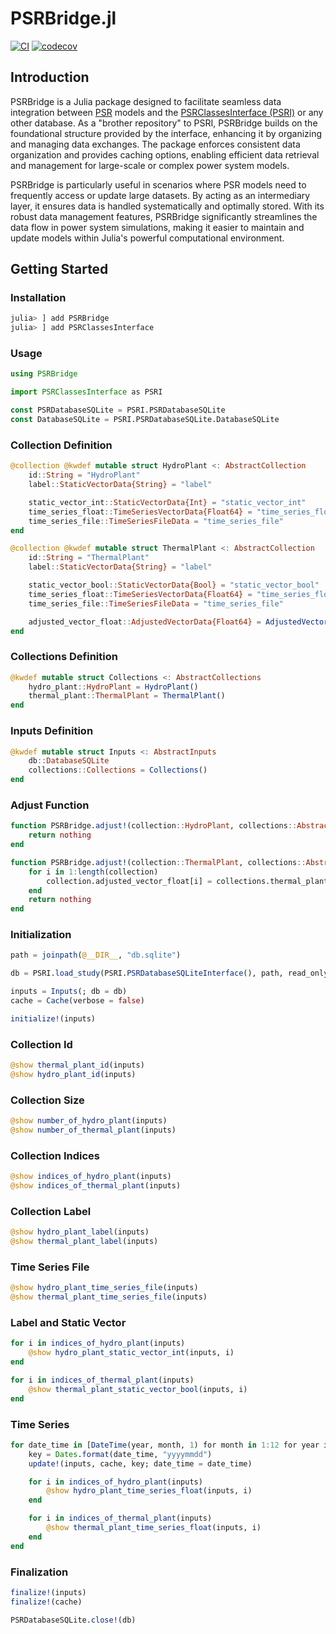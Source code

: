 # PSRBridge.jl

[![CI](https://github.com/psrenergy/PSRBridge.jl/actions/workflows/CI.yml/badge.svg)](https://github.com/psrenergy/PSRBridge.jl/actions/workflows/CI.yml)
[![codecov](https://codecov.io/gh/psrenergy/PSRBridge.jl/graph/badge.svg?token=7tA9ajgsLf)](https://codecov.io/gh/psrenergy/PSRBridge.jl)

## Introduction

PSRBridge is a Julia package designed to facilitate seamless data integration between [PSR](https://www.psr-inc.com) models and the [PSRClassesInterface (PSRI)](https://github.com/psrenergy/PSRClassesInterface.jl) or any other database. As a "brother repository" to PSRI, PSRBridge builds on the foundational structure provided by the interface, enhancing it by organizing and managing data exchanges. The package enforces consistent data organization and provides caching options, enabling efficient data retrieval and management for large-scale or complex power system models.

PSRBridge is particularly useful in scenarios where PSR models need to frequently access or update large datasets. By acting as an intermediary layer, it ensures data is handled systematically and optimally stored. With its robust data management features, PSRBridge significantly streamlines the data flow in power system simulations, making it easier to maintain and update models within Julia's powerful computational environment.

## Getting Started

### Installation

```julia
julia> ] add PSRBridge
julia> ] add PSRClassesInterface
```

### Usage

```julia
using PSRBridge

import PSRClassesInterface as PSRI

const PSRDatabaseSQLite = PSRI.PSRDatabaseSQLite
const DatabaseSQLite = PSRI.PSRDatabaseSQLite.DatabaseSQLite
```

### Collection Definition

```julia
@collection @kwdef mutable struct HydroPlant <: AbstractCollection
    id::String = "HydroPlant"
    label::StaticVectorData{String} = "label"

    static_vector_int::StaticVectorData{Int} = "static_vector_int"
    time_series_float::TimeSeriesVectorData{Float64} = "time_series_float"
    time_series_file::TimeSeriesFileData = "time_series_file"
end

@collection @kwdef mutable struct ThermalPlant <: AbstractCollection
    id::String = "ThermalPlant"
    label::StaticVectorData{String} = "label"

    static_vector_bool::StaticVectorData{Bool} = "static_vector_bool"
    time_series_float::TimeSeriesVectorData{Float64} = "time_series_float"
    time_series_file::TimeSeriesFileData = "time_series_file"

    adjusted_vector_float::AdjustedVectorData{Float64} = AdjustedVectorData{Float64}()
end
```

### Collections Definition

```julia
@kwdef mutable struct Collections <: AbstractCollections
    hydro_plant::HydroPlant = HydroPlant()
    thermal_plant::ThermalPlant = ThermalPlant()
end
```

### Inputs Definition

```julia
@kwdef mutable struct Inputs <: AbstractInputs
    db::DatabaseSQLite
    collections::Collections = Collections()
end
```

### Adjust Function

```julia
function PSRBridge.adjust!(collection::HydroPlant, collections::AbstractCollections, db::DatabaseSQLite; kwargs...)
    return nothing
end

function PSRBridge.adjust!(collection::ThermalPlant, collections::AbstractCollections, db::DatabaseSQLite; kwargs...)
    for i in 1:length(collection)
        collection.adjusted_vector_float[i] = collections.thermal_plant.time_series_float[i] + collections.hydro_plant.time_series_float[i]
    end
    return nothing
end
```

### Initialization

```julia
path = joinpath(@__DIR__, "db.sqlite")

db = PSRI.load_study(PSRI.PSRDatabaseSQLiteInterface(), path, read_only = true)

inputs = Inputs(; db = db)
cache = Cache(verbose = false)

initialize!(inputs)
```

### Collection Id

```julia
@show thermal_plant_id(inputs)
@show hydro_plant_id(inputs)
```

### Collection Size

```julia
@show number_of_hydro_plant(inputs)
@show number_of_thermal_plant(inputs)
```

### Collection Indices

```julia
@show indices_of_hydro_plant(inputs)
@show indices_of_thermal_plant(inputs)
```

### Collection Label

```julia
@show hydro_plant_label(inputs)
@show thermal_plant_label(inputs)
```

### Time Series File

```julia
@show hydro_plant_time_series_file(inputs)
@show thermal_plant_time_series_file(inputs)
```

### Label and Static Vector

```julia
for i in indices_of_hydro_plant(inputs)
    @show hydro_plant_static_vector_int(inputs, i)
end

for i in indices_of_thermal_plant(inputs)
    @show thermal_plant_static_vector_bool(inputs, i)
end
```

### Time Series

```julia
for date_time in [DateTime(year, month, 1) for month in 1:12 for year in 2000:2005]
    key = Dates.format(date_time, "yyyymmdd")
    update!(inputs, cache, key; date_time = date_time)

    for i in indices_of_hydro_plant(inputs)
        @show hydro_plant_time_series_float(inputs, i)
    end

    for i in indices_of_thermal_plant(inputs)
        @show thermal_plant_time_series_float(inputs, i)
    end
end
```

### Finalization

```julia
finalize!(inputs)
finalize!(cache)

PSRDatabaseSQLite.close!(db)
```